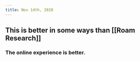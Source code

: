 ```yaml
---
title: Nov 14th, 2020
---
```


## This is better in some ways than [[Roam Research]]
### The online experience is better.
###
